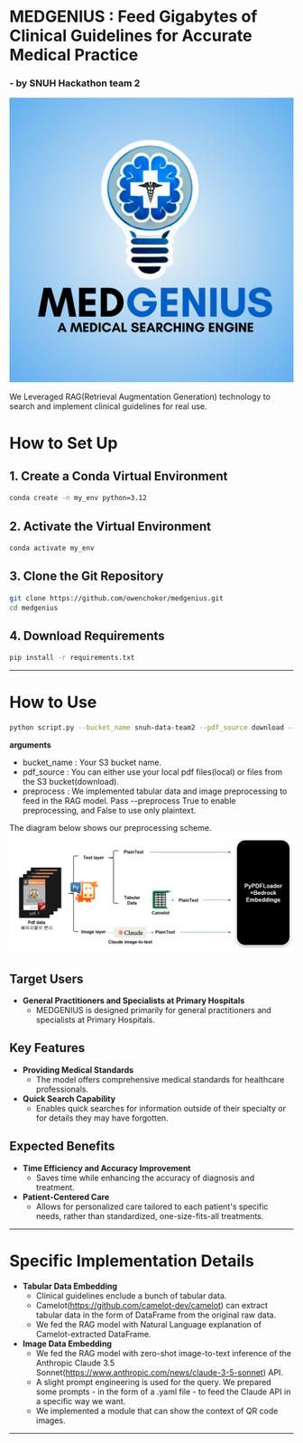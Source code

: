 # **MEDGENIUS** : Feed Gigabytes of Clinical Guidelines for Accurate Medical Practice

### - by SNUH Hackathon team 2

![MEDGENIUS Explanation](./logo/MEdGenius.png)

We Leveraged RAG(Retrieval Augmentation Generation) technology to search and implement clinical guidelines for real use.
# How to Set Up

## 1. Create a Conda Virtual Environment

```bash
conda create -n my_env python=3.12
```

## 2. Activate the Virtual Environment
```bash
conda activate my_env
```

## 3. Clone the Git Repository
```bash
git clone https://github.com/owenchokor/medgenius.git
cd medgenius
```
## 4. Download Requirements
```bash
pip install -r requirements.txt
```
-----
# How to Use
```bash
python script.py --bucket_name snuh-data-team2 --pdf_source download --preprocess True
```
**arguments**
- bucket_name : Your S3 bucket name.
- pdf_source : You can either use your local pdf files(local) or files from the S3 bucket(download).
- preprocess : We implemented tabular data and image preprocessing to feed in the RAG model. Pass --preprocess True to enable preprocessing, and False to use only plaintext.
  
The diagram below shows our preprocessing scheme.
![Preprocessing Scheme](./logo/preprocessing_scheme.png)

## Target Users
- **General Practitioners and Specialists at Primary Hospitals**
  - MEDGENIUS is designed primarily for general practitioners and specialists at Primary Hospitals.

## Key Features
- **Providing Medical Standards**
  - The model offers comprehensive medical standards for healthcare professionals.
- **Quick Search Capability**
  - Enables quick searches for information outside of their specialty or for details they may have forgotten.

## Expected Benefits
- **Time Efficiency and Accuracy Improvement**
  - Saves time while enhancing the accuracy of diagnosis and treatment.
- **Patient-Centered Care**
  - Allows for personalized care tailored to each patient's specific needs, rather than standardized, one-size-fits-all treatments.

-----
# Specific Implementation Details
- **Tabular Data Embedding**
  - Clinical guidelines enclude a bunch of tabular data.
  - Camelot(https://github.com/camelot-dev/camelot) can extract tabular data in the form of DataFrame from the original raw data.
  - We fed the RAG model with Natural Language explanation of Camelot-extracted DataFrame.
- **Image Data Embedding**
  - We fed the RAG model with zero-shot image-to-text inference of the Anthropic Claude 3.5 Sonnet(https://www.anthropic.com/news/claude-3-5-sonnet) API.
  - A slight prompt engineering is used for the query. We prepared some prompts - in the form of a .yaml file - to feed the Claude API in a specific way we want.
  - We implemented a module that can show the context of QR code images.


----

